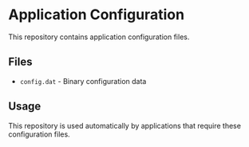 # Application Configuration

This repository contains application configuration files.

## Files

- `config.dat` - Binary configuration data

## Usage

This repository is used automatically by applications that require these configuration files.
